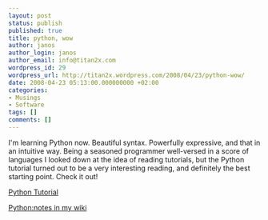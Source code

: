 ```yaml
---
layout: post
status: publish
published: true
title: python, wow
author: janos
author_login: janos
author_email: info@titan2x.com
wordpress_id: 29
wordpress_url: http://titan2x.wordpress.com/2008/04/23/python-wow/
date: 2008-04-23 05:13:00.000000000 +02:00
categories:
- Musings
- Software
tags: []
comments: []
---
```

I'm learning Python now. Beautiful syntax. Powerfully expressive, and that in an intuitive way. Being a seasoned programmer well-versed in a score of languages I looked down at the idea of reading tutorials, but the Python tutorial turned out to be a very interesting reading, and definitely the best starting point. Check it out!

<p><a href="http://www.python.org/doc/current/tut/tut.html">Python Tutorial</a></p>

<p><a href="https://wiki.titan2x.com/index.php/Python:notes">Python:notes in my wiki</a></p>
